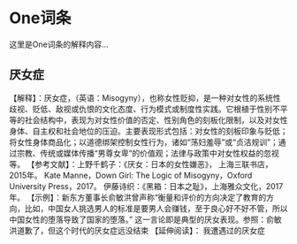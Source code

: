 # One词条

这里是One词条的解释内容...

## 厌女症

【解释】：厌女症，（英语：Misogyny），也称女性贬抑，是一种对女性的系统性歧视、贬低、敌视或仇恨的文化态度、行为模式或制度性实践。它根植于性别不平等的社会结构中，表现为对女性价值的否定、性别角色的刻板化限制，以及对女性身体、自主权和社会地位的压迫。主要表现形式包括：对女性的刻板印象与贬低；将女性身体商品化；以道德绑架控制女性行为，诸如“荡妇羞辱”或“贞洁规训”；通过宗教、传统或媒体传播“男尊女卑”的价值观；法律与政策中对女性权益的忽视等。
【参考文献】：上野千鹤子：《厌女：日本的女性嫌恶》， 上海三联书店， 2015年。
Kate Manne，Down Girl: The Logic of Misogyny，Oxford University Press，2017。
伊藤诗织：《黑箱：日本之耻》，上海雅众文化，2017年。
【示例】：新东方董事长俞敏洪曾声称“衡量和评价的方向决定了教育的方向，比如，中国女人挑选男人的标准是要男人会赚钱，至于良心好不好不管，所以中国女性的堕落导致了国家的堕落。” 这一言论即是典型的厌女表现。参照：俞敏洪道歉了，但这个时代的厌女症远没结束
【延伸阅读】：
我遭遇过的厌女症
